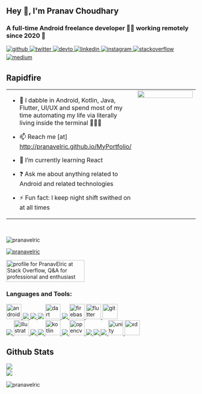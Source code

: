 

<!--
**pranavelric/pranavelric** is a ✨ _special_ ✨ repository because its `README.md` (this file) appears on your GitHub profile.
<link rel="stylesheet" href="https://cdn.jsdelivr.net/gh/devicons/devicon@v2.8.0/devicon.min.css">


Here are some ideas to get you started:

- 🔭 I’m currently working on ...
- 🌱 I’m currently learning ...
- 👯 I’m looking to collaborate on ...
- 🤔 I’m looking for help with ...
- 💬 Ask me about ...
- 📫 How to reach me: ...
- 😄 Pronouns: ...
- ⚡ Fun fact: ...
-->

## Hey 👋, I'm Pranav Choudhary 
### <div align="left">A full-time Android freelance developer 👨‍💻 working remotely since 2020 🚀</div>  

<a href="https://github.com/pranavelric" target="_blank">
<img src=https://img.shields.io/badge/github-%2324292e.svg?&style=for-the-badge&logo=github&logoColor=white alt=github style="margin-bottom: 5px;" />
</a>
<a href="https://twitter.com/pranav_elric" target="_blank">
<img src=https://img.shields.io/badge/twitter-%2300acee.svg?&style=for-the-badge&logo=twitter&logoColor=white alt=twitter style="margin-bottom: 5px;" />
</a>
<a href="https://dev.to/pranavelric" target="_blank">
<img src=https://img.shields.io/badge/dev.to-%2308090A.svg?&style=for-the-badge&logo=dev.to&logoColor=white alt=devto style="margin-bottom: 5px;" />
</a>
<a href="https://linkedin.com/in/pranav choudhary" target="_blank">
<img src=https://img.shields.io/badge/linkedin-%231E77B5.svg?&style=for-the-badge&logo=linkedin&logoColor=white alt=linkedin style="margin-bottom: 5px;" />
</a>
<a href="https://instagram.com/pranav.elric" target="_blank">
<img src=https://img.shields.io/badge/instagram-%23000000.svg?&style=for-the-badge&logo=instagram&logoColor=white alt=instagram style="margin-bottom: 5px;" />
</a>
<a href="https://stackoverflow.com/users/10224590" target="_blank">
<img src=https://img.shields.io/badge/stackoverflow-%23F28032.svg?&style=for-the-badge&logo=stackoverflow&logoColor=white alt=stackoverflow style="margin-bottom: 5px;" />
</a>
<a href="https://medium.com/@pranavchoudhary500" target="_blank">
<img src=https://img.shields.io/badge/medium-%23292929.svg?&style=for-the-badge&logo=medium&logoColor=white alt=medium style="margin-bottom: 5px;" />
</a>  
  

<br/>  


## Rapidfire  
<table><tr><td valign="top" width="50%">
  
  
- 💬  I dabble in Android, Kotlin, Java, Flutter, UI/UX and spend most of my time automating my life via literally living inside the terminal 🤷🏻‍♂️



 - 📫  Reach me [at] http://pranavelric.github.io/MyPortfolio/
  

- 🌱 I’m currently learning React  
  

- ❓ Ask me about anything related to Android and related technologies  
  

- ⚡ Fun fact: I keep night shift swithed on at all times   


</td><td valign="top" width="50%">

<div align="center">
<img src="https://rishavanand.github.io/static/images/greetings.gif" align="center" style="width: 100%" />
</div>  


</td></tr></table>  

<br/>




<p align="left"> <img src="https://komarev.com/ghpvc/?username=pranavelric&label=Profile%20views&color=0e75b6&style=flat" alt="pranavelric" /> </p>

<p align="left"> <a href="https://github.com/ryo-ma/github-profile-trophy"><img src="https://github-profile-trophy.vercel.app/?username=pranavelric&theme=dracula" alt="pranavelric" /></a> </p>




  

<a href="https://stackoverflow.com/users/10224590/pranavelric"><img src="https://stackoverflow.com/users/flair/10224590.png" width="208" height="58" alt="profile for PranavElric at Stack Overflow, Q&amp;A for professional and enthusiast programmers" title="profile for PranavElric at Stack Overflow, Q&amp;A for professional and enthusiast programmers"></a>


<h3 align="left">Languages and Tools:</h3>
<p align="left"> <a href="https://developer.android.com" target="_blank"> <img src="https://www.vectorlogo.zone/logos/android/android-icon.svg" alt="android" width="40" height="40"/> </a> <a href="https://www.w3schools.com/cpp/" target="_blank"> <img src="https://img.shields.io/badge/c++%20-%2300599C.svg?&style=for-the-badge&logo=c%2B%2B&ogoColor=white"/> </a><a href="https://www.w3schools.com/cs/" target="_blank"> <img src="https://img.shields.io/badge/c%23%20-%23239120.svg?&style=for-the-badge&logo=c-sharp&logoColor=white"/> </a><a href="https://www.w3schools.com/css/" target="_blank"><img src="https://img.shields.io/badge/css3%20-%231572B6.svg?&style=for-the-badge&logo=css3&logoColor=white"/></a>  <a href="https://dart.dev" target="_blank"> <img src="https://www.vectorlogo.zone/logos/dartlang/dartlang-icon.svg" alt="dart" width="40" height="40"/> </a> <a href="https://www.djangoproject.com/" target="_blank"> <img src="https://img.shields.io/badge/django%20-%23092E20.svg?&style=for-the-badge&logo=django&logoColor=white"/> </a> <a href="https://firebase.google.com/" target="_blank"> <img src="https://www.vectorlogo.zone/logos/firebase/firebase-icon.svg" alt="firebase" width="40" height="40"/> </a> <a href="https://flutter.dev" target="_blank"> <img src="https://www.vectorlogo.zone/logos/flutterio/flutterio-icon.svg" alt="flutter" width="40" height="40"/> </a> <a href="https://git-scm.com/" target="_blank"> <img src="https://www.vectorlogo.zone/logos/git-scm/git-scm-icon.svg" alt="git" width="40" height="40"/> </a> <br> <a href="https://www.w3.org/html/" target="_blank"> <img src="https://img.shields.io/badge/html5%20-%23E34F26.svg?&style=for-the-badge&logo=html5&logoColor=white"/> </a>  <a href="https://www.adobe.com/in/products/illustrator.html" target="_blank"> <img src="https://www.vectorlogo.zone/logos/adobe_illustrator/adobe_illustrator-icon.svg" alt="illustrator" width="40" height="40"/> </a><a href="https://www.java.com" target="_blank"> <img src="https://img.shields.io/badge/java-%23ED8B00.svg?&style=for-the-badge&logo=java&logoColor=white"/> </a> <a href="https://developer.mozilla.org/en-US/docs/Web/JavaScript" target="_blank"> <img src="https://img.shields.io/badge/javascript%20-%23323330.svg?&style=for-the-badge&logo=javascript&logoColor=%23F7DF1E"/> </a>  <a href="https://kotlinlang.org" target="_blank"> <img src="https://www.vectorlogo.zone/logos/kotlinlang/kotlinlang-icon.svg" alt="kotlin" width="40" height="40"/> </a> <a href="https://www.mysql.com/" target="_blank"><img src="https://img.shields.io/badge/mysql-%2300f.svg?&style=for-the-badge&logo=mysql&logoColor=white"/> </a> <a href="https://opencv.org/" target="_blank"> <img src="https://www.vectorlogo.zone/logos/opencv/opencv-icon.svg" alt="opencv" width="40" height="40"/> </a> <a href="https://www.photoshop.com/en" target="_blank"> <img src="https://img.shields.io/badge/adobe%20photoshop%20-%2331A8FF.svg?&style=for-the-badge&logo=adobe%20photoshop&logoColor=white"/> </a><a href="https://www.php.net" target="_blank"> <img src="https://img.shields.io/badge/php-%23777BB4.svg?&style=for-the-badge&logo=php&logoColor=white"/> </a> <a href="https://www.python.org" target="_blank"><img src="https://img.shields.io/badge/python%20-%2314354C.svg?&style=for-the-badge&logo=python&logoColor=white"/> </a> <a href="https://unity.com/" target="_blank"> <img src="https://www.vectorlogo.zone/logos/unity3d/unity3d-icon.svg" alt="unity" width="40" height="40"/> </a> <a href="https://www.adobe.com/products/xd.html" target="_blank"> <img src="https://cdn.worldvectorlogo.com/logos/adobe-xd.svg" alt="xd" width="40" height="40"/> </a> </p>

## Github Stats  
<div align="left">
  <img src="https://github-readme-stats.vercel.app/api?username=pranavelric&show_icons=true&count_private=true&hide_border=true" align="left" />
  </div>  
<br/>



<div align="left">
<img src="https://github-readme-stats.vercel.app/api/top-langs/?username=pranavelric&hide_border=true" align="left" />  
</div>



<br/>  




<div align="left">
<p><img align="left" src="https://github-readme-streak-stats.herokuapp.com/?user=pranavelric" alt="pranavelric" /></p>
</div>
